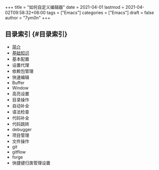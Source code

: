 +++
title = "如何自定义编辑器"
date = 2021-04-01
lastmod = 2021-04-02T09:58:32+08:00
tags = ["Emacs"]
categories = ["Emacs"]
draft = false
author = "7ym0n"
+++

## 目录索引 {#目录索引}

-   [简介](/post/manual/introduction/)
-   [基础知识](/post/manual/basic)
-   基本配置
-   设置代理
-   依赖包管理
-   快速编辑
-   Buffer
-   Window
-   高亮设置
-   目录操作
-   自动补全
-   语法检查
-   代码补全
-   代码跳转
-   debugger
-   项目管理
-   文件操作
-   git
-   gitflow
-   forge
-   快捷键归类管理设置
